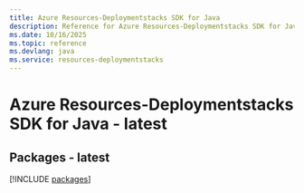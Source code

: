 ```yaml
---
title: Azure Resources-Deploymentstacks SDK for Java
description: Reference for Azure Resources-Deploymentstacks SDK for Java
ms.date: 10/16/2025
ms.topic: reference
ms.devlang: java
ms.service: resources-deploymentstacks
---
```

# Azure Resources-Deploymentstacks SDK for Java - latest
## Packages - latest
[!INCLUDE [packages](resources-deploymentstacks-index.md)]